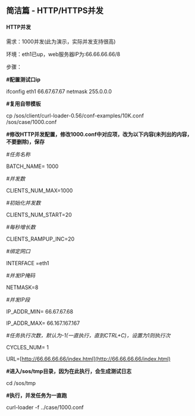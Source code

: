 ## 简洁篇 - HTTP/HTTPS并发

#### **HTTP并发**

需求：1000并发\(此为演示，实际并发支持很高\)

环境：eth1已up，web服务器IP为:66.66.66.66/8

步骤：

**\#配置测试口ip**

ifconfig eth1 66.67.67.67 netmask 255.0.0.0

**\#复用自带模板**

cp /sos/client/curl-loader-0.56/conf-examples/10K.conf /sos/case/1000.conf

**\#修改HTTP并发配置，修改1000.conf中对应项，改为以下内容\(未列出的内容，不要删除\)，保存**

_\#任务名称_

BATCH\_NAME= 1000

_\#并发数_

CLIENTS\_NUM\_MAX=1000

_\#初始化并发数_

CLIENTS\_NUM\_START=20

_\#每秒增长数_

CLIENTS\_RAMPUP\_INC=20

_\#绑定网口_

INTERFACE   =eth1

_\#并发IP掩码_

NETMASK=8

_\#并发IP段_

IP\_ADDR\_MIN= 66.67.67.68

IP\_ADDR\_MAX= 66.167.167.167

_\#任务执行次数，默认为-1\(一直执行，直到CTRL+C\)，设置为1则执行次_

CYCLES\_NUM= 1

URL=[http://66.66.66.66/index.html](http://66.66.66.66/index.html)

**\#进入/sos/tmp目录，因为在此执行，会生成测试日志**

cd /sos/tmp

**\#执行，并发任务为一直跑**

curl-loader -f ../case/1000.conf

